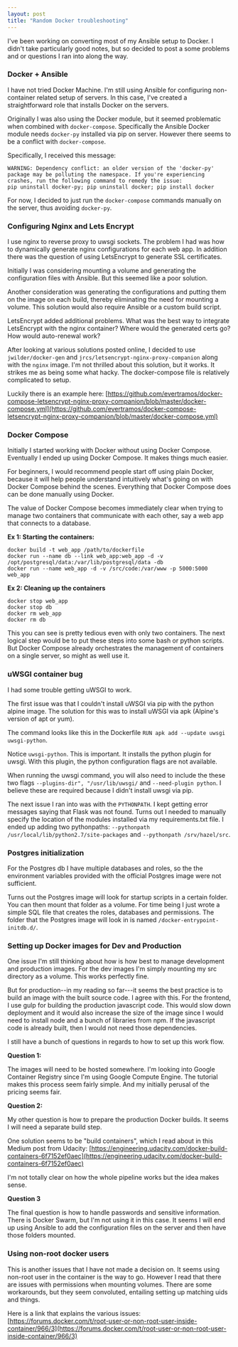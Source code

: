 ```yaml
---
layout: post
title: "Random Docker troubleshooting"
---
```


I've been working on converting most of my Ansible setup to Docker. I didn't take particularly good notes, but so decided to post a some problems and or questions I ran into along the way.

### Docker + Ansible

I have not tried Docker Machine. I'm still using Ansible for configuring non-container related setup of servers. In this case,  I've created a straightforward role that installs Docker on the servers.

Originally I was also using the Docker module, but it seemed problematic when combined with `docker-compose`. Specifically the Ansible Docker module needs `docker-py` installed via pip on server. However there seems to be a conflict with `docker-compose`.

Specifically, I received this message:

```
WARNING: Dependency conflict: an older version of the 'docker-py' package may be polluting the namespace. If you're experiencing crashes, run the following command to remedy the issue:
pip uninstall docker-py; pip uninstall docker; pip install docker
```

For now, I decided to just run the `docker-compose` commands manually on the server, thus avoiding `docker-py`.

### Configuring Nginx and Lets Encrypt

I use nginx to reverse proxy to uwsgi sockets. The problem I had was how to dynamically generate nginx configurations for each web app. In addition there was the question of using LetsEncrypt to generate SSL certificates.

Initially I was considering mounting a volume and generating the configuration files with Ansible. But this seemed like a poor solution.

Another consideration was generating the configurations and putting them on the image on each build, thereby eliminating the need for mounting a volume. This solution would also require Ansible or a custom build script.

LetsEncrypt added additional problems. What was the best way to integrate LetsEncrypt with the nginx container? Where would the generated certs go? How would auto-renewal work?

After looking at various solutions posted online, I decided to use `jwilder/docker-gen` and `jrcs/letsencrypt-nginx-proxy-companion` along with the `nginx` image. I'm not thrilled about this solution, but it works. It strikes me as being some what hacky. The docker-compose file is relatively complicated to setup.

Luckily there is an example here: [https://github.com/evertramos/docker-compose-letsencrypt-nginx-proxy-companion/blob/master/docker-compose.yml](https://github.com/evertramos/docker-compose-letsencrypt-nginx-proxy-companion/blob/master/docker-compose.yml)

### Docker Compose

Initially I started working with Docker without using Docker Compose. Eventually I ended up using Docker Compose. It makes things much easier.

For beginners, I would recommend people start off using plain Docker, because it will help people understand intuitively what's going on with Docker Compose behind the scenes. Everything that Docker Compose does can be done manually using Docker.

The value of Docker Compose becomes immediately clear when trying to manage two containers that communicate with each other, say a web app that connects to a database.

**Ex 1: Starting the containers:**

```
docker build -t web_app /path/to/dockerfile
docker run --name db --link web_app:web_app -d -v /opt/postgresql/data:/var/lib/postgresql/data -db
docker run --name web_app -d -v /src/code:/var/www -p 5000:5000 web_app
```

**Ex 2: Cleaning up the containers**

```
docker stop web_app
docker stop db
docker rm web_app
docker rm db
```

This you can see is pretty tedious even with only two containers. The next logical step would be to put these steps into some bash or python scripts. But Docker Compose already orchestrates the management of containers on a single server, so might as well use it.

### uWSGI container bug

I had some trouble getting uWSGI to work.

The first issue was that I couldn't install uWSGI via pip with the python alpine image. The solution for this was to install uWSGI via apk (Alpine's version of apt or yum).

The command looks like this in the Dockerfile `RUN apk add --update uwsgi uwsgi-python`.

Notice `uwsgi-python`. This is important. It installs the python plugin for uwsgi. With this plugin, the python configuration flags are not available.

When running the uwsgi command, you will also need to include the these two flags `--plugins-dir", "/usr/lib/uwsgi/` and `--need-plugin python`. I believe these are required because I didn't install uwsgi via pip.

The next issue I ran into was with the `PYTHONPATH`. I kept getting error messages saying that Flask was not found. Turns out I needed to manually specify the location of the modules installed via my requirements.txt file. I ended up adding two pythonpaths:  `--pythonpath /usr/local/lib/python2.7/site-packages` and `--pythonpath /srv/hazel/src`.

### Postgres initialization

For the Postgres db I have multiple databases and roles, so the the environment variables provided with the official Postgres image were not sufficient.

Turns out the Postgres image will look for startup scripts in a certain folder. You can then mount that folder as a volume. For time being I just wrote a simple SQL file that creates the roles, databases and permissions. The folder that the Postgres image will look in is named `/docker-entrypoint-initdb.d/`.

### Setting up Docker images for Dev and Production

One issue I'm still thinking about how is how best to manage development and production images. For the dev images I'm simply mounting my src directory as a volume. This works perfectly fine.

But for production--in my reading so far---it seems the best practice is to build an image with the built source code. I agree with this. For the frontend, I use gulp for building the production javascript code. This would slow down deployment and it would also increase the size of the image since I would need to install node and a bunch of libraries from npm. If the javascript code is already built, then I would not need those dependencies.

I still have a bunch of questions in regards to how to set up this work flow.

**Question 1:**

The images will need to be hosted somewhere. I'm looking into Google Container Registry since I'm using Google Compute Engine. The tutorial makes this process seem fairly simple. And my initially perusal of the pricing seems fair.

**Question 2:**

My other question is how to prepare the production Docker builds. It seems I will need a separate build step.

One solution seems to be "build containers", which I read about in this Medium post from Udacity: [https://engineering.udacity.com/docker-build-containers-6f7152ef0aec](https://engineering.udacity.com/docker-build-containers-6f7152ef0aec)

I'm not totally clear on how the whole pipeline works but the idea makes sense.

**Question 3**

The final question is how to handle passwords and sensitive information. There is Docker Swarm, but I'm not using it in this case. It seems I will end up using Ansible to add the configuration files on the server and then have those folders mounted.

### Using non-root docker users

This is another issues that I have not made a decision on. It seems using non-root user in the container is the way to go. However I read that there are issues with permissions when mounting volumes. There are some workarounds, but they seem convoluted, entailing setting up matching uids and things.

Here is a link that explains the various issues: [https://forums.docker.com/t/root-user-or-non-root-user-inside-container/966/3](https://forums.docker.com/t/root-user-or-non-root-user-inside-container/966/3)

